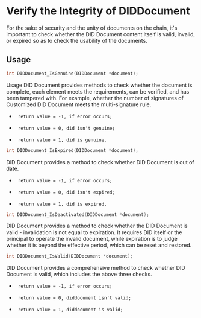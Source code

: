 # Verify the Integrity of DIDDocument

For the sake of security and the unity of documents on the chain, it's important to check whether the DID Document content itself is valid, invalid, or expired so as to check the usability of the documents.

## Usage

```c
int DIDDocument_IsGenuine(DIDDocument *document);
```

Usage DID Document provides methods to check whether the document is complete, each element meets the requirements, can be verified, and has been tampered with. For example, whether the number of signatures of Customized DID Document meets the multi-signature rule.

* ```
   return value = -1, if error occurs;
  ```
* ```
   return value = 0, did isn't genuine;
  ```
* ```
   return value = 1, did is genuine.
  ```

```c
int DIDDocument_IsExpired(DIDDocument *document);
```

DID Document provides a method to check whether DID Document is out of date.

* ```
   return value = -1, if error occurs;
  ```
* ```
   return value = 0, did isn't expired;
  ```
* ```
   return value = 1, did is expired.
  ```

```c
int DIDDocument_IsDeactivated(DIDDocument *document);
```

DID Document provides a method to check whether the DID Document is valid - invalidation is not equal to expiration. It requires DID itself or the principal to operate the invalid document, while expiration is to judge whether it is beyond the effective period, which can be reset and restored.

```c
int DIDDocument_IsValid(DIDDocument *document);
```

DID Document provides a comprehensive method to check whether DID Document is valid, which includes the above three checks.

* ```
   return value = -1, if error occurs;
  ```
* ```
   return value = 0, diddocument isn't valid;
  ```
* ```
   return value = 1, diddocument is valid;
  ```
